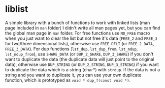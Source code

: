 # liblist
A simple library with a bunch of functions to work with linked lists (man page included in `man` folder)
I didn't write all man pages yet, but you can find the global man page in `man` folder.
For free functions use `NO_FREE` macro when you just want to clear the list but not free it's data (`FREE_2` and `FREE_3` for two/three dimensional lists), otherwise use `FREE_DFLT` (or `FREE_2_DATA`, `FREE_3_DATA`).
For dup functions (`lst_dup`, `lst_dup_from`, `lst_ndup`, `lst_ndup_from`), use `SHARE_DATA` (or `DUP_2_SHARE`, `DUP_3_SHARE`) if you don't want to duplicate the data (the duplicate data will just point to the original data), otherwise use `DUP_STRING` (or `DUP_2_STRING`, `DUP_3_STRING`) if you want to duplicate the data which is a string (char*) with `strdup`.
If the data is not a string and you want to duplicate it, you can use your own duplicate function, which is prototyped as `void * dup_f(const void *)`.
